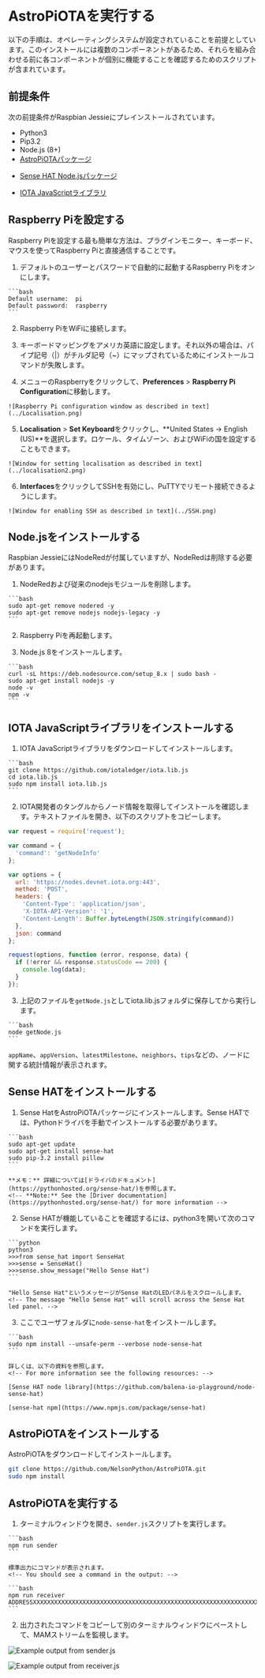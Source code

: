 # AstroPiOTAを実行する
<!-- # Run AstroPiOTA -->

以下の手順は、オペレーティングシステムが設定されていることを前提としています。このインストールには複数のコンポーネントがあるため、それらを組み合わせる前に各コンポーネントが個別に機能することを確認するためのスクリプトが含まれています。
<!-- The following instructions assume the operating system is configured. Because this installation has several components, scripts are included to make sure that each component works individually before combining them. -->

## 前提条件
<!-- ## Prerequisites -->

次の前提条件がRaspbian Jessieにプレインストールされています。
<!-- The following prerequisites are pre-installed on Raspbian Jessie: -->

- Python3
- Pip3.2
- Node.js (8+)
- [AstroPiOTAパッケージ](https://github.com/NelsonPython/AstroPiOTA.git)
<!-- - [AstroPiOTA package](https://github.com/NelsonPython/AstroPiOTA.git) -->
- [Sense HAT Node.jsパッケージ](https://www.npmjs.com/package/node-sense-hat)
<!-- - [Sense HAT Node.js package](https://www.npmjs.com/package/node-sense-hat) -->
- [IOTA JavaScriptライブラリ](https://github.com/iotaledger/iota.lib.js)
<!-- - [IOTA JavaScript Library](https://github.com/iotaledger/iota.lib.js) -->

## Raspberry Piを設定する
<!-- ## Configure Raspberry Pi -->

Raspberry Piを設定する最も簡単な方法は、プラグインモニター、キーボード、マウスを使ってRaspberry Piと直接通信することです。
<!-- The easiest way to configure Raspberry Pi is by directly interacting with it. Plug-in monitor, keyboard and mouse. -->

1. デフォルトのユーザーとパスワードで自動的に起動するRaspberry Piをオンにします。
  <!-- 1. Turn on the Raspberry Pi, which will automatically boot with the default user and password -->

    ```bash
    Default username:  pi
    Default password:  raspberry
    ```

2. Raspberry PiをWiFiに接続します。
  <!-- 2. Connect the Raspberry Pi to WiFi -->

3. キーボードマッピングをアメリカ英語に設定します。それ以外の場合は、パイプ記号（|）がチルダ記号（~）にマップされているためにインストールコマンドが失敗します。
  <!-- 3. Set the keyboard mapping to USA English. Otherwise, you will be surprised when installation commands fail because the pipe symbol (|) is mapped to the tilde symbol (~). -->

4. メニューのRaspberryをクリックして、**Preferences** > **Raspberry Pi Configuration**に移動します。
  <!-- 4. Click the Raspberry in the menu, and go to **Preferences** > **Raspberry Pi Configuration** -->

    ![Raspberry Pi configuration window as described in text](../Localisation.png)

5. **Localisation** > **Set Keyboard**をクリックし、**United States -> English (US)**を選択します。ロケール、タイムゾーン、およびWiFiの国を設定することもできます。
  <!-- 5. Click **Localisation** > **Set Keyboard**, and select **United States -> English (US)**. You can also set your locale, timezone, and WiFi country. -->

    ![Window for setting localisation as described in text](../localisation2.png)

6. **Interfaces**をクリックしてSSHを有効にし、PuTTYでリモート接続できるようにします。
  <!-- 6. Click **Interfaces** and enable SSH so you can connect remotely with PuTTY -->

    ![Window for enabling SSH as described in text](../SSH.png)

## Node.jsをインストールする
<!-- ## Install Node.js -->

Raspbian JessieにはNodeRedが付属していますが、NodeRedは削除する必要があります。
<!-- Raspbian Jessie comes with NodeRed, which must be removed. -->

1. NodeRedおよび従来のnodejsモジュールを削除します。
  <!-- 1. Remove NodeRed and legacy nodejs modules -->

    ```bash
    sudo apt-get remove nodered -y
    sudo apt-get remove nodejs nodejs-legacy -y
    ```

2. Raspberry Piを再起動します。
  <!-- 2. Reboot the Raspberry Pi -->

3. Node.js 8をインストールします。
  <!-- 3. Install Node.js 8 -->

    ```bash
    curl -sL https://deb.nodesource.com/setup_8.x | sudo bash -
    sudo apt-get install nodejs -y
    node -v
    npm -v
    ```

## IOTA JavaScriptライブラリをインストールする
<!-- ## Install the IOTA JavaScript Library -->

1. IOTA JavaScriptライブラリをダウンロードしてインストールします。
  <!-- 1. Download and install the IOTA JavaScript library -->

    ```bash
    git clone https://github.com/iotaledger/iota.lib.js
    cd iota.lib.js
    sudo npm install iota.lib.js
    ```

2. IOTA開発者のタングルからノード情報を取得してインストールを確認します。テキストファイルを開き、以下のスクリプトをコピーします。
  <!-- 2. Check your installation by retrieving Node information from the IOTA Developer's Tangle. Open a text file and copy this script: -->

  ```javascript
  var request = require('request');

  var command = {
    'command': 'getNodeInfo'
  };

  var options = {
    url: 'https://nodes.devnet.iota.org:443',
    method: 'POST',
    headers: {
      'Content-Type': 'application/json',
      'X-IOTA-API-Version': '1',
      'Content-Length': Buffer.byteLength(JSON.stringify(command))
    },
    json: command
  };

  request(options, function (error, response, data) {
    if (!error && response.statusCode == 200) {
      console.log(data);
    }
  });
  ```

3. 上記のファイルを`getNode.js`としてiota.lib.jsフォルダに保存してから実行します。
  <!-- 3. Save the file in the iota.lib.js folder as `getNode.js` then run it -->

    ```bash
    node getNode.js
    ```

`appName`、`appVersion`、`latestMilestone`、`neighbors`、`tips`などの、ノードに関する統計情報が表示されます。
<!-- You should see statistics about the node, including `appName`, `appVersion`, `latestMilestone`, `neighbors`, `tips`, and more -->

## Sense HATをインストールする
<!-- ## Install Sense HAT -->

1. Sense HatをAstroPiOTAパッケージにインストールします。Sense HATでは、Pythonドライバを手動でインストールする必要があります。
  <!-- 1. Install Sense Hat in the AstroPiOTA package. Sense HAT requires that Python drivers be installed manually: -->

    ```bash
    sudo apt-get update
    sudo apt-get install sense-hat
    sudo pip-3.2 install pillow
    ```

    **メモ：** 詳細については[ドライバのドキュメント](https://pythonhosted.org/sense-hat/)を参照します。
    <!-- **Note:** See the [Driver documentation](https://pythonhosted.org/sense-hat/) for more information -->

2. Sense HATが機能していることを確認するには、python3を開いて次のコマンドを実行します。
  <!-- 2. To make sure that Sense HAT is working, open python3 and do these commands: -->

    ```python
    python3
    >>>from sense_hat import SenseHat
    >>>sense = SenseHat()
    >>>sense.show_message("Hello Sense Hat")
    ```

    "Hello Sense Hat"というメッセージがSense HatのLEDパネルをスクロールします。
    <!-- The message "Hello Sense Hat" will scroll across the Sense Hat led panel. -->

3. ここでユーザフォルダに`node-sense-hat`をインストールします。
  <!-- 3. Now, install node-sense-hat in your user folder -->

    ```bash
    sudo npm install --unsafe-perm --verbose node-sense-hat
    ```

    詳しくは、以下の資料を参照します。
    <!-- For more information see the following resources: -->

    [Sense HAT node library](https://github.com/balena-io-playground/node-sense-hat)

    [sense-hat npm](https://www.npmjs.com/package/sense-hat)


## AstroPiOTAをインストールする
<!-- ## Install AstroPiOTA -->

AstroPiOTAをダウンロードしてインストールします。
<!-- Download and install AstroPiOTA -->

```bash
git clone https://github.com/NelsonPython/AstroPiOTA.git
sudo npm install
```

## AstroPiOTAを実行する
<!-- ## Run AstroPiOTA -->

1. ターミナルウィンドウを開き、`sender.js`スクリプトを実行します。
  <!-- 1. Open a terminal window and execute the sender.js script -->

    ```bash
    npm run sender
    ```

    標準出力にコマンドが表示されます。
    <!-- You should see a command in the output: -->

    ```bash
    npm run receiver ADDRESSXXXXXXXXXXXXXXXXXXXXXXXXXXXXXXXXXXXXXXXXXXXXXXXXXXXXXXXXXXXXXXXXXXXXXXXXXX
    ```

2. 出力されたコマンドをコピーして別のターミナルウィンドウにペーストして、MAMストリームを監視します。
  <!-- 2. Copy the output command and paste it into another terminal window to monitor the MAM Stream -->

![Example output from sender.js](../AstroPiOTASender.png)

![Example output from receiver.js](../AstroPiOTAReceiver.png)
